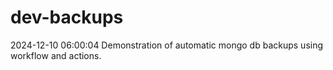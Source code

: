# dev-backups
2024-12-10 06:00:04 Demonstration of automatic mongo db backups using workflow and actions.
